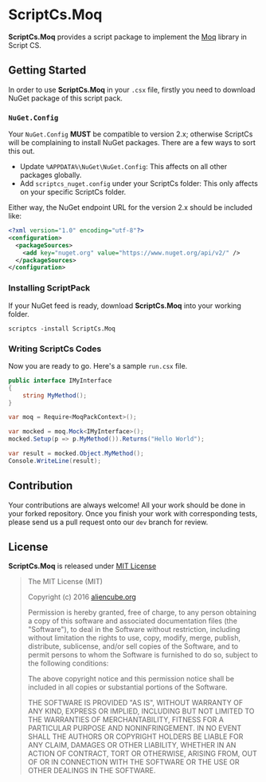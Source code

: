 # ScriptCs.Moq #

**ScriptCs.Moq** provides a script package to implement the [Moq](https://github.com/moq/moq4) library in Script CS.


## Getting Started ##

In order to use **ScriptCs.Moq** in your `.csx` file, firstly you need to download NuGet package of this script pack.


### `NuGet.Config` ###

Your `NuGet.Config` **MUST** be compatible to version 2.x; otherwise ScriptCs will be complaining to install NuGet packages. There are a few ways to sort this out.

* Update `%APPDATA%\NuGet\NuGet.Config`: This affects on all other packages globally.
* Add `scriptcs_nuget.config` under your ScriptCs folder: This only affects on your specific ScriptCs folder.

Either way, the NuGet endpoint URL for the version 2.x should be included like:

```xml
<?xml version="1.0" encoding="utf-8"?>
<configuration>
  <packageSources>
    <add key="nuget.org" value="https://www.nuget.org/api/v2/" />
  </packageSources>
</configuration>
```


### Installing ScriptPack ###

If your NuGet feed is ready, download **ScriptCs.Moq** into your working folder.

```
scriptcs -install ScriptCs.Moq
```


### Writing ScriptCs Codes ###

Now you are ready to go. Here's a sample `run.csx` file.

```csharp
public interface IMyInterface
{
    string MyMethod();
}

var moq = Require<MoqPackContext>();

var mocked = moq.Mock<IMyInterface>();
mocked.Setup(p => p.MyMethod()).Returns("Hello World");

var result = mocked.Object.MyMethod();
Console.WriteLine(result);
```


## Contribution ##

Your contributions are always welcome! All your work should be done in your forked repository. Once you finish your work with corresponding tests, please send us a pull request onto our `dev` branch for review.


## License ##

**ScriptCs.Moq** is released under [MIT License](http://opensource.org/licenses/MIT)

> The MIT License (MIT)
>
> Copyright (c) 2016 [aliencube.org](http://aliencube.org)
> 
> Permission is hereby granted, free of charge, to any person obtaining a copy of this software and associated documentation files (the "Software"), to deal in the Software without restriction, including without limitation the rights to use, copy, modify, merge, publish, distribute, sublicense, and/or sell copies of the Software, and to permit persons to whom the Software is furnished to do so, subject to the following conditions:
> 
> The above copyright notice and this permission notice shall be included in all copies or substantial portions of the Software.
> 
> THE SOFTWARE IS PROVIDED "AS IS", WITHOUT WARRANTY OF ANY KIND, EXPRESS OR IMPLIED, INCLUDING BUT NOT LIMITED TO THE WARRANTIES OF MERCHANTABILITY, FITNESS FOR A PARTICULAR PURPOSE AND NONINFRINGEMENT. IN NO EVENT SHALL THE AUTHORS OR COPYRIGHT HOLDERS BE LIABLE FOR ANY CLAIM, DAMAGES OR OTHER LIABILITY, WHETHER IN AN ACTION OF CONTRACT, TORT OR OTHERWISE, ARISING FROM, OUT OF OR IN CONNECTION WITH THE SOFTWARE OR THE USE OR OTHER DEALINGS IN THE SOFTWARE.
